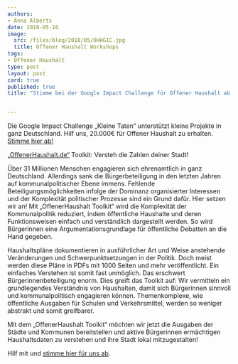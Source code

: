 ```yaml
---
authors: 
- Anna Alberts
date: 2018-05-16
image:
  src: /files/blog/2018/05/OHHGIC.jpg
  title: Offener Haushalt Workshops
tags:
- Offener Haushalt
type: post
layout: post
card: true
published: true
title: "Stimme bei der Google Impact Challenge für Offener Haushalt ab!" 


---
```


Die Google Impact Challenge „Kleine Taten“ unterstützt kleine Projekte in ganz Deutschland. Hilf uns, 20.000€ für Offener Haushalt zu erhalten. [Stimme hier ab!](https://impactchallenge.withgoogle.com/deutschland2018/charities/okfn)


[„OffenerHaushalt.de“](https://offenerhaushalt.de/) Toolkit: Versteh die Zahlen deiner Stadt!

Über 31 Millionen Menschen engagieren sich ehrenamtlich in ganz Deutschland. Allerdings sank die Bürgerbeteiligung in den letzten Jahren auf kommunalpolitischer Ebene immens. Fehlende Beteiligungsmöglichkeiten infolge der Dominanz organisierter Interessen und der Komplexität politischer Prozesse sind ein Grund dafür. Hier setzen wir an! Mit „OffenerHaushalt Toolkit“  wird die Komplexität der Kommunalpolitik reduziert, indem öffentliche Haushalte und deren Funktionsweisen einfach und verständlich dargestellt werden. So wird Bürgerinnen eine Argumentationsgrundlage für öffentliche Debatten an die Hand gegeben.

Haushaltspläne dokumentieren in ausführlicher Art und Weise anstehende Veränderungen und Schwerpunktsetzungen in der Politik. Doch meist werden diese Pläne in PDFs mit 1000 Seiten und mehr veröffentlicht. Ein einfaches Verstehen ist somit fast unmöglich. Das erschwert Bürgerinnenbeteiligung enorm. Dies greift das Toolkit auf: Wir vermitteln ein grundlegendes Verständnis von Haushalten, damit sich Bürgerinnen sinnvoll und kommunalpolitisch engagieren können. Themenkomplexe, wie öffentliche Ausgaben für Schulen und Verkehrsmittel, werden so weniger abstrakt und somit greifbarer. 

Mit dem „OffenerHaushalt Toolkit“ möchten wir jetzt die Ausgaben der Städte und Kommunen bereitstellen und aktive Bürgerinnen ermächtigen Haushaltsdaten zu verstehen und ihre Stadt lokal mitzugestalten!

Hilf mit und [stimme hier für uns ab](https://impactchallenge.withgoogle.com/deutschland2018/charities/okfn).
